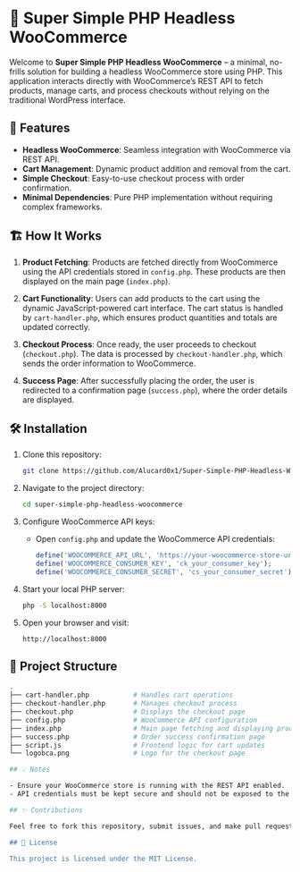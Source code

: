 # 🛒 Super Simple PHP Headless WooCommerce

Welcome to **Super Simple PHP Headless WooCommerce** – a minimal, no-frills solution for building a headless WooCommerce store using PHP. This application interacts directly with WooCommerce’s REST API to fetch products, manage carts, and process checkouts without relying on the traditional WordPress interface.

## 🚀 Features

- **Headless WooCommerce**: Seamless integration with WooCommerce via REST API.
- **Cart Management**: Dynamic product addition and removal from the cart.
- **Simple Checkout**: Easy-to-use checkout process with order confirmation.
- **Minimal Dependencies**: Pure PHP implementation without requiring complex frameworks.

## 🏗️ How It Works

1. **Product Fetching**: Products are fetched directly from WooCommerce using the API credentials stored in `config.php`. These products are then displayed on the main page (`index.php`).

2. **Cart Functionality**: Users can add products to the cart using the dynamic JavaScript-powered cart interface. The cart status is handled by `cart-handler.php`, which ensures product quantities and totals are updated correctly.

3. **Checkout Process**: Once ready, the user proceeds to checkout (`checkout.php`). The data is processed by `checkout-handler.php`, which sends the order information to WooCommerce.

4. **Success Page**: After successfully placing the order, the user is redirected to a confirmation page (`success.php`), where the order details are displayed.

## 🛠️ Installation

1. Clone this repository:

   ```bash
   git clone https://github.com/Alucard0x1/Super-Simple-PHP-Headless-Woocommerce.git
   ```

2. Navigate to the project directory:

   ```bash
   cd super-simple-php-headless-woocommerce
   ```

3. Configure WooCommerce API keys:

   - Open `config.php` and update the WooCommerce API credentials:
     ```php
     define('WOOCOMMERCE_API_URL', 'https://your-woocommerce-store-url/wp-json/wc/v3/');
     define('WOOCOMMERCE_CONSUMER_KEY', 'ck_your_consumer_key');
     define('WOOCOMMERCE_CONSUMER_SECRET', 'cs_your_consumer_secret');
     ```

4. Start your local PHP server:

   ```bash
   php -S localhost:8000
   ```

5. Open your browser and visit:
   ```
   http://localhost:8000
   ```

## 📂 Project Structure

```bash
.
├── cart-handler.php           # Handles cart operations
├── checkout-handler.php       # Manages checkout process
├── checkout.php               # Displays the checkout page
├── config.php                 # WooCommerce API configuration
├── index.php                  # Main page fetching and displaying products
├── success.php                # Order success confirmation page
├── script.js                  # Frontend logic for cart updates
└── logobca.png                # Logo for the checkout page

## 💡 Notes

- Ensure your WooCommerce store is running with the REST API enabled.
- API credentials must be kept secure and should not be exposed to the client side.

## ✨ Contributions

Feel free to fork this repository, submit issues, and make pull requests. Let's make this project even better together!

## 📝 License

This project is licensed under the MIT License.
```
